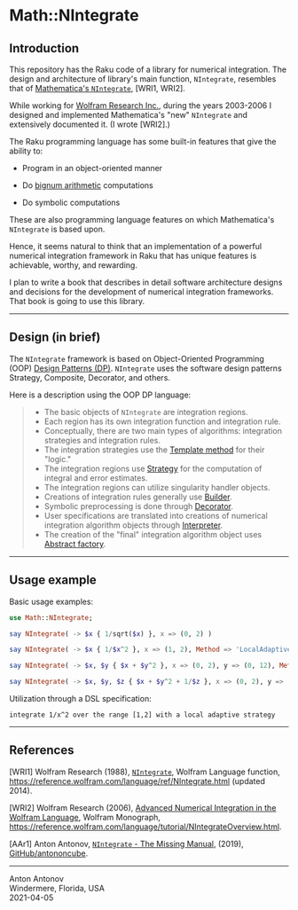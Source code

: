 # Math::NIntegrate

## Introduction

This repository has the Raku code of a library for numerical integration.
The design and architecture of library's main function, `NIntegrate`, resembles that of 
[Mathematica's `NIntegrate`](https://reference.wolfram.com/language/ref/NIntegrate.html),
[WRI1, WRI2].

While working for 
[Wolfram Research Inc.](https://en.wikipedia.org/wiki/Wolfram_Research),
during the years 2003-2006 I designed and implemented Mathematica's "new" `NIntegrate` and extensively documented it. 
(I wrote [WRI2].)

The Raku programming language has some built-in features that give the ability to:

- Program in an object-oriented manner

- Do [bignum arithmetic](https://en.wikipedia.org/wiki/Arbitrary-precision_arithmetic) 
  computations

- Do symbolic computations

These are also programming language features on which Mathematica's `NIntegrate` is based upon.

Hence, it seems natural to think that an implementation of a powerful numerical integration
framework in Raku that has unique features is achievable, worthy, and rewarding.

I plan to write a book that describes in detail software architecture designs and decisions
for the development of numerical integration frameworks. That book is going to use this library.

------

## Design (in brief)

The `NIntegrate` framework is based on Object-Oriented Programming (OOP)
[Design Patterns (DP)](https://en.wikipedia.org/wiki/Design_Patterns).
`NIntegrate` uses the software design patterns Strategy, Composite, Decorator, and others.
 
Here is a description using the OOP DP language: 

> - The basic objects of `NIntegrate` are integration regions. 
> - Each region has its own integration function and integration rule.
> - Conceptually, there are two main types of algorithms: integration strategies and integration rules.
> - The integration strategies use the 
> [Template method](https://en.wikipedia.org/wiki/Template_method_pattern) 
> for their "logic." 
> - The integration regions use 
> [Strategy](https://en.wikipedia.org/wiki/Strategy_pattern) 
> for the computation of integral and error estimates.
> - The integration regions can utilize singularity handler objects. 
> - Creations of integration rules generally use 
> [Builder](https://en.wikipedia.org/wiki/Builder_pattern).
> - Symbolic preprocessing is done through 
> [Decorator](https://en.wikipedia.org/wiki/Decorator_pattern).
> - User specifications are translated into creations of numerical integration algorithm objects 
> through
> [Interpreter](https://en.wikipedia.org/wiki/Interpreter_pattern).
> - The creation of the "final" integration algorithm object uses
> [Abstract factory](https://en.wikipedia.org/wiki/Abstract_factory_pattern).

------

## Usage example

Basic usage examples:

```raku
use Math::NIntegrate;

say NIntegrate( -> $x { 1/sqrt($x) }, x => (0, 2) )

say NIntegrate( -> $x { 1/$x^2 }, x => (1, 2), Method => 'LocalAdaptive', WorkingPrecision => 40 );

say NIntegrate( -> $x, $y { $x + $y^2 }, x => (0, 2), y => (0, 12), Method => ('GlobalAdaptive' Method => ('GaussKronrod', Points => 5) );

say NIntegrate( -> $x, $y, $z { $x + $y^2 + 1/$z }, x => (0, 2), y => (0, 12), z => (1, 4), Method => 'AdaptiveMonteCarlo' )
```

Utilization through a DSL specification:

```
integrate 1/x^2 over the range [1,2] with a local adaptive strategy
```

------

## References

[WRI1]
Wolfram Research (1988), 
[`NIntegrate`](https://reference.wolfram.com/language/ref/NIntegrate.html), 
Wolfram Language function, 
https://reference.wolfram.com/language/ref/NIntegrate.html (updated 2014).

[WRI2]
Wolfram Research (2006), 
[Advanced Numerical Integration in the Wolfram Language](https://reference.wolfram.com/language/tutorial/NIntegrateOverview.html),
Wolfram Monograph,
https://reference.wolfram.com/language/tutorial/NIntegrateOverview.html.

[AAr1] 
Anton Antonov,
[`NIntegrate` - The Missing Manual](https://github.com/antononcube/NIntegrateTheMissingManual-book),
(2019),
[GitHub/antononcube](https://github.com/antononcube).

------
Anton Antonov   
Windermere, Florida, USA  
2021-04-05